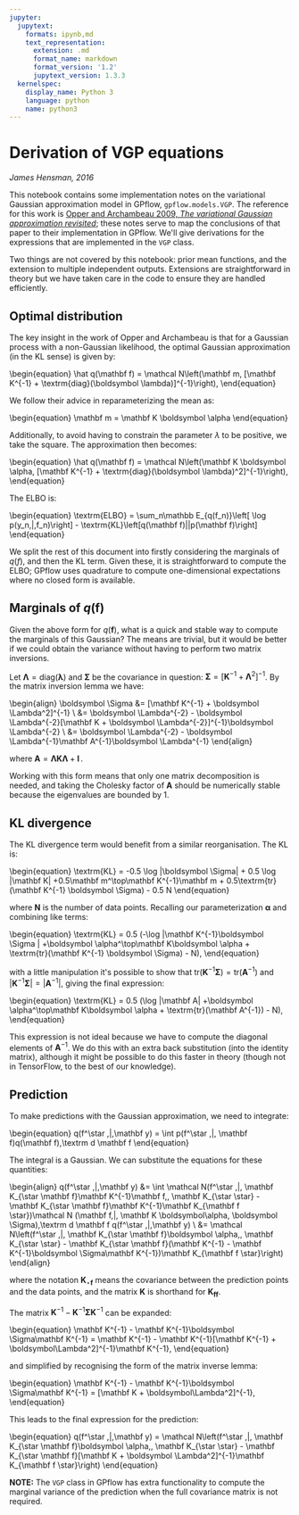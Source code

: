 ```yaml
---
jupyter:
  jupytext:
    formats: ipynb,md
    text_representation:
      extension: .md
      format_name: markdown
      format_version: '1.2'
      jupytext_version: 1.3.3
  kernelspec:
    display_name: Python 3
    language: python
    name: python3
---
```


# Derivation of VGP equations

*James Hensman, 2016*

This notebook contains some implementation notes on the variational Gaussian approximation model in GPflow, `gpflow.models.VGP`. The reference for this work is [Opper and Archambeau 2009, *The variational Gaussian approximation revisited*](http://www.mitpressjournals.org/doi/abs/10.1162/neco.2008.08-07-592); these notes serve to map the conclusions of that paper to their implementation in GPflow. We'll give derivations for the expressions that are implemented in the `VGP` class. 

Two things are not covered by this notebook: prior mean functions, and the extension to multiple independent outputs. Extensions are straightforward in theory but we have taken care in the code to ensure they are handled efficiently. 


## Optimal distribution
The key insight in the work of Opper and Archambeau is that for a Gaussian process with a non-Gaussian likelihood, the optimal Gaussian approximation (in the KL sense) is given by:

\begin{equation}
\hat q(\mathbf f) = \mathcal N\left(\mathbf m, [\mathbf K^{-1} + \textrm{diag}(\boldsymbol \lambda)]^{-1}\right)\,
\end{equation}

We follow their advice in reparameterizing the mean as:

\begin{equation}
\mathbf m = \mathbf K \boldsymbol \alpha
\end{equation}

Additionally, to avoid having to constrain the parameter $\lambda$ to be positive, we take the square. The approximation then becomes:

\begin{equation}
\hat q(\mathbf f) = \mathcal N\left(\mathbf K \boldsymbol \alpha, [\mathbf K^{-1} + \textrm{diag}(\boldsymbol \lambda)^2]^{-1}\right)\,
\end{equation}

The ELBO is:

\begin{equation}
\textrm{ELBO} = \sum_n\mathbb E_{q(f_n)}\left[ \log p(y_n\,|\,f_n)\right] - \textrm{KL}\left[q(\mathbf f)||p(\mathbf f)\right]
\end{equation}

We split the rest of this document into firstly considering the marginals of $q(f)$, and then the KL term. Given these, it is straightforward to compute the ELBO; GPflow uses quadrature to compute one-dimensional expectations where no closed form is available.


## Marginals of $q(\mathbf f)$
Given the above form for $q(\mathbf f)$, what is a quick and stable way to compute the marginals of this Gaussian? The means are trivial, but it would be better if we could obtain the variance without having to perform two matrix inversions. 

Let $\boldsymbol \Lambda = \textrm{diag}(\boldsymbol \lambda)$ and $\boldsymbol \Sigma$ be the covariance in question:  $\boldsymbol \Sigma = [\mathbf K^{-1} + \boldsymbol \Lambda^2]^{-1}$. By the matrix inversion lemma we have:

\begin{align}
\boldsymbol \Sigma &= [\mathbf K^{-1} + \boldsymbol \Lambda^2]^{-1} \\
&= \boldsymbol \Lambda^{-2} - \boldsymbol \Lambda^{-2}[\mathbf K + \boldsymbol \Lambda^{-2}]^{-1}\boldsymbol \Lambda^{-2} \\
&= \boldsymbol \Lambda^{-2} - \boldsymbol \Lambda^{-1}\mathbf A^{-1}\boldsymbol \Lambda^{-1}
\end{align}

where $\mathbf A = \boldsymbol \Lambda\mathbf K \boldsymbol \Lambda + \mathbf I\,.$

Working with this form means that only one matrix decomposition is needed, and taking the Cholesky factor of $\mathbf A$ should be numerically stable because the eigenvalues are bounded by 1.


## KL divergence
The KL divergence term would benefit from a similar reorganisation. The KL is:

\begin{equation}
\textrm{KL} = -0.5 \log |\boldsymbol \Sigma| + 0.5 \log |\mathbf K| +0.5\mathbf m^\top\mathbf K^{-1}\mathbf m + 0.5\textrm{tr}(\mathbf K^{-1} \boldsymbol \Sigma) - 0.5 N
\end{equation}

where $\boldsymbol N$ is the number of data points. Recalling our parameterization $\boldsymbol \alpha$ and combining like terms: 

\begin{equation}
\textrm{KL} = 0.5 (-\log |\mathbf K^{-1}\boldsymbol \Sigma | +\boldsymbol \alpha^\top\mathbf K\boldsymbol \alpha + \textrm{tr}(\mathbf K^{-1} \boldsymbol \Sigma) - N)\,
\end{equation}

with a little manipulation it's possible to show that $\textrm{tr}(\mathbf K^{-1} \boldsymbol \Sigma) = \textrm{tr}(\mathbf A^{-1})$ and $|\mathbf K^{-1} \boldsymbol \Sigma| = |\mathbf A^{-1}|$, giving the final expression:

\begin{equation}
\textrm{KL} = 0.5 (\log |\mathbf A| +\boldsymbol \alpha^\top\mathbf K\boldsymbol \alpha + \textrm{tr}(\mathbf A^{-1}) - N)\,
\end{equation}

This expression is not ideal because we have to compute the diagonal elements of $\mathbf A^{-1}$. We do this with an extra back substitution (into the identity matrix), although it might be possible to do this faster in theory (though not in TensorFlow, to the best of our knowledge).


## Prediction
To make predictions with the Gaussian approximation, we need to integrate:

\begin{equation}
q(f^\star \,|\,\mathbf y) = \int p(f^\star \,|\, \mathbf f)q(\mathbf f)\,\textrm d \mathbf f
\end{equation}

The integral is a Gaussian. We can substitute the equations for these quantities:

\begin{align}
q(f^\star \,|\,\mathbf y) &= \int \mathcal N(f^\star \,|\, \mathbf K_{\star \mathbf f}\mathbf K^{-1}\mathbf f,\, \mathbf K_{\star \star} - \mathbf K_{\star \mathbf f}\mathbf K^{-1}\mathbf K_{\mathbf f \star})\mathcal N (\mathbf f\,|\, \mathbf K \boldsymbol\alpha, \boldsymbol \Sigma)\,\textrm d \mathbf f
q(f^\star \,|\,\mathbf y) \\
&= \mathcal N\left(f^\star \,|\, \mathbf K_{\star \mathbf f}\boldsymbol \alpha,\, \mathbf K_{\star \star} - \mathbf K_{\star \mathbf f}(\mathbf K^{-1} - \mathbf K^{-1}\boldsymbol \Sigma\mathbf K^{-1})\mathbf K_{\mathbf f \star}\right)
\end{align}

where the notation $\mathbf K_{\star \mathbf f}$ means the covariance between the prediction points and the data points, and the matrix $\mathbf K$ is shorthand for $\mathbf K_{\mathbf{ff}}$.

The matrix $\mathbf K^{-1} - \mathbf K^{-1}\boldsymbol \Sigma\mathbf K^{-1}$ can be expanded:

\begin{equation}
\mathbf K^{-1} - \mathbf K^{-1}\boldsymbol \Sigma\mathbf K^{-1} = \mathbf K^{-1} - \mathbf K^{-1}[\mathbf K^{-1} + \boldsymbol\Lambda^2]^{-1}\mathbf K^{-1}\,
\end{equation}

and simplified by recognising the form of the matrix inverse lemma:

\begin{equation}
\mathbf K^{-1} - \mathbf K^{-1}\boldsymbol \Sigma\mathbf K^{-1} = [\mathbf K +  \boldsymbol\Lambda^2]^{-1}\,
\end{equation}

This leads to the final expression for the prediction:

\begin{equation}
q(f^\star \,|\,\mathbf y) = \mathcal N\left(f^\star \,|\, \mathbf K_{\star \mathbf f}\boldsymbol \alpha,\, \mathbf K_{\star \star} - \mathbf K_{\star \mathbf f}[\mathbf K + \boldsymbol \Lambda^2]^{-1}\mathbf K_{\mathbf f \star}\right)
\end{equation}

**NOTE:** The `VGP` class in GPflow has extra functionality to compute the marginal variance of the prediction when the full covariance matrix is not required.
